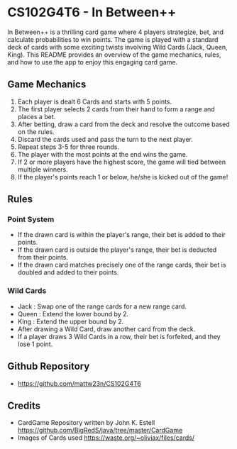 # CS102G4T6 - In Between++
In Between++ is a thrilling card game where 4 players strategize, bet, and calculate probabilities to win points. The game is played with a standard deck of cards with some exciting twists involving Wild Cards (Jack, Queen, King). This README provides an overview of the game mechanics, rules, and how to use the app to enjoy this engaging card game.

## Game Mechanics
1. Each player is dealt 6 Cards and starts with 5 points.
2. The first player selects 2 cards from their hand to form a range and places a bet.
3. After betting, draw a card from the deck and resolve the outcome based on the rules.
4. Discard the cards used and pass the turn to the next player.
5. Repeat steps 3-5 for three rounds.
6. The player with the most points at the end wins the game.
7. If 2 or more players have the highest score, the game will tied between multiple winners.
8. If the player's points reach 1 or below, he/she is kicked out of the game!

## Rules

### Point System
- If the drawn card is within the player's range, their bet is added to their points.
- If the drawn card is outside the player's range, their bet is deducted from their points.
- If the drawn card matches precisely one of the range cards, their bet is doubled and added to their points.

### Wild Cards
- Jack : Swap one of the range cards for a new range card.
- Queen : Extend the lower bound by 2.
- King : Extend the upper bound by 2.
- After drawing a Wild Card, draw another card from the deck.
- If a player draws 3 Wild Cards in a row, their bet is forfeited, and they lose 1 point.

## Github Repository
- https://github.com/mattw23n/CS102G4T6

## Credits
- CardGame Repository written by John K. Estell 
https://github.com/BigRedS/java/tree/master/CardGame
- Images of Cards used
https://waste.org/~oliviax/files/cards/
